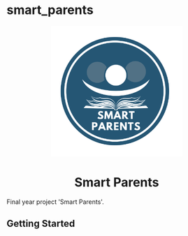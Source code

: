# smart_parents

<p align="center">
  <a href="https://github.com/smart-parents/smart_parents.git">
    <img width="300px" src="https://github.com/smart-parents/smart_parents/blob/main/assets/images/Final.png" alt="Smart Parents logo"><br/>
  </a>
  <h1 align="center">Smart Parents</h1>
</p>

Final year project 'Smart Parents'.

## Getting Started